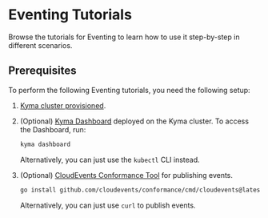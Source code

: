 # Eventing Tutorials

Browse the tutorials for Eventing to learn how to use it step-by-step in different scenarios.

## Prerequisites

To perform the following Eventing tutorials, you need the following setup:

1. [Kyma cluster provisioned](https://kyma-project.io/#/02-get-started/01-quick-install).

2. (Optional) [Kyma Dashboard](https://kyma-project.io/#/01-overview/ui/README?id=kyma-dashboard) deployed on the Kyma cluster. To access the Dashboard, run:

   ```bash
   kyma dashboard
   ```

   Alternatively, you can just use the `kubectl` CLI instead.

3. (Optional) [CloudEvents Conformance Tool](https://github.com/cloudevents/conformance) for publishing events. 

   ```bash
   go install github.com/cloudevents/conformance/cmd/cloudevents@latest
   ```

   Alternatively, you can just use `curl` to publish events.
